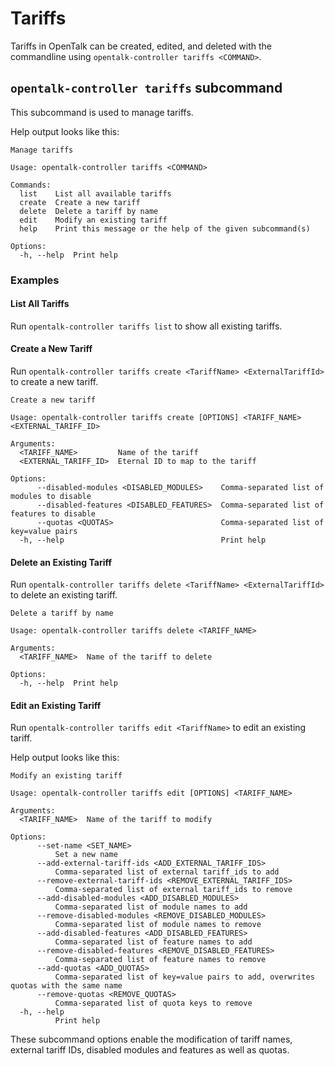 # Tariffs

Tariffs in OpenTalk can be created, edited, and deleted with the commandline using `opentalk-controller tariffs <COMMAND>`.

## `opentalk-controller tariffs` subcommand

This subcommand is used to manage tariffs.

Help output looks like this:

<!-- begin:fromfile:text:cli-usage/opentalk-controller-tariffs-help -->

```text
Manage tariffs

Usage: opentalk-controller tariffs <COMMAND>

Commands:
  list    List all available tariffs
  create  Create a new tariff
  delete  Delete a tariff by name
  edit    Modify an existing tariff
  help    Print this message or the help of the given subcommand(s)

Options:
  -h, --help  Print help
```

<!-- end:fromfile:text:cli-usage/opentalk-controller-tariffs-help -->

### Examples

#### List All Tariffs

Run `opentalk-controller tariffs list` to show all existing tariffs.

#### Create a New Tariff

Run `opentalk-controller tariffs create <TariffName> <ExternalTariffId>` to create a new tariff.

<!-- begin:fromfile:text:cli-usage/opentalk-controller-tariffs-create -->

```text
Create a new tariff

Usage: opentalk-controller tariffs create [OPTIONS] <TARIFF_NAME> <EXTERNAL_TARIFF_ID>

Arguments:
  <TARIFF_NAME>         Name of the tariff
  <EXTERNAL_TARIFF_ID>  Eternal ID to map to the tariff

Options:
      --disabled-modules <DISABLED_MODULES>    Comma-separated list of modules to disable
      --disabled-features <DISABLED_FEATURES>  Comma-separated list of features to disable
      --quotas <QUOTAS>                        Comma-separated list of key=value pairs
  -h, --help                                   Print help
```

<!-- end:fromfile:text:cli-usage/opentalk-controller-tariffs-create -->

#### Delete an Existing Tariff

Run `opentalk-controller tariffs delete <TariffName> <ExternalTariffId>` to delete an existing tariff.

<!-- begin:fromfile:text:cli-usage/opentalk-controller-tariffs-delete -->

```text
Delete a tariff by name

Usage: opentalk-controller tariffs delete <TARIFF_NAME>

Arguments:
  <TARIFF_NAME>  Name of the tariff to delete

Options:
  -h, --help  Print help
```

<!-- end:fromfile:text:cli-usage/opentalk-controller-tariffs-delete -->

#### Edit an Existing Tariff

Run `opentalk-controller tariffs edit <TariffName>` to edit an existing tariff.

Help output looks like this:

<!-- begin:fromfile:text:cli-usage/opentalk-controller-tariffs-edit -->

```text
Modify an existing tariff

Usage: opentalk-controller tariffs edit [OPTIONS] <TARIFF_NAME>

Arguments:
  <TARIFF_NAME>  Name of the tariff to modify

Options:
      --set-name <SET_NAME>
          Set a new name
      --add-external-tariff-ids <ADD_EXTERNAL_TARIFF_IDS>
          Comma-separated list of external tariff_ids to add
      --remove-external-tariff-ids <REMOVE_EXTERNAL_TARIFF_IDS>
          Comma-separated list of external tariff_ids to remove
      --add-disabled-modules <ADD_DISABLED_MODULES>
          Comma-separated list of module names to add
      --remove-disabled-modules <REMOVE_DISABLED_MODULES>
          Comma-separated list of module names to remove
      --add-disabled-features <ADD_DISABLED_FEATURES>
          Comma-separated list of feature names to add
      --remove-disabled-features <REMOVE_DISABLED_FEATURES>
          Comma-separated list of feature names to remove
      --add-quotas <ADD_QUOTAS>
          Comma-separated list of key=value pairs to add, overwrites quotas with the same name
      --remove-quotas <REMOVE_QUOTAS>
          Comma-separated list of quota keys to remove
  -h, --help
          Print help
```

<!-- end:fromfile:text:cli-usage/opentalk-controller-tariffs-edit -->

These subcommand options enable the modification of tariff names, external tariff IDs, disabled modules and features as well as quotas.
